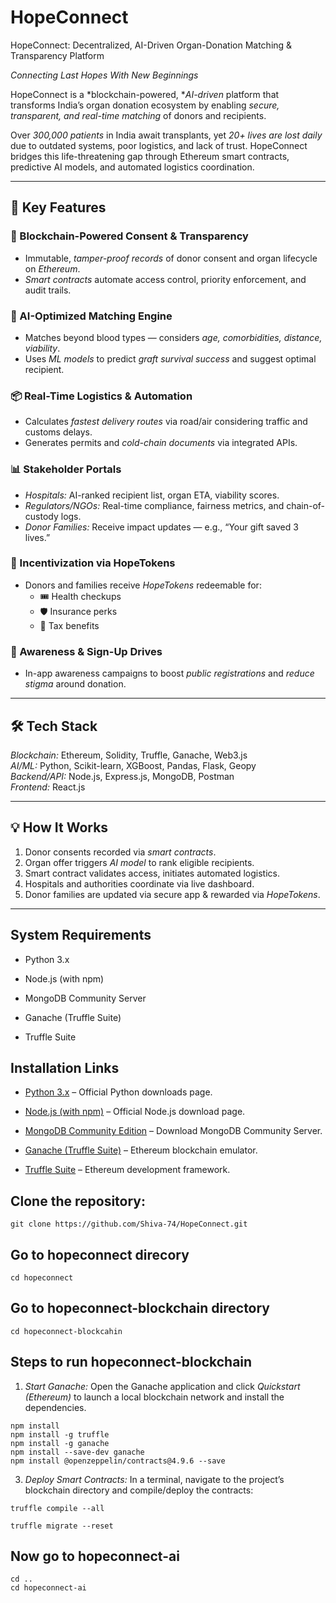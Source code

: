 # HopeConnect
HopeConnect: Decentralized, AI-Driven Organ-Donation Matching & Transparency Platform  

*Connecting Last Hopes With New Beginnings*

HopeConnect is a *blockchain-powered, **AI-driven* platform that transforms India’s organ donation ecosystem by enabling *secure, transparent, and real-time matching* of donors and recipients.

Over *300,000 patients* in India await transplants, yet *20+ lives are lost daily* due to outdated systems, poor logistics, and lack of trust. HopeConnect bridges this life-threatening gap through Ethereum smart contracts, predictive AI models, and automated logistics coordination.

---

## 🚀 Key Features

### 🔗 Blockchain-Powered Consent & Transparency
- Immutable, *tamper-proof records* of donor consent and organ lifecycle on *Ethereum*.
- *Smart contracts* automate access control, priority enforcement, and audit trails.
  
### 🧠 AI-Optimized Matching Engine
- Matches beyond blood types — considers *age, comorbidities, distance, viability*.
- Uses *ML models* to predict *graft survival success* and suggest optimal recipient.

### 📦 Real-Time Logistics & Automation
- Calculates *fastest delivery routes* via road/air considering traffic and customs delays.
- Generates permits and *cold-chain documents* via integrated APIs.

### 📊 Stakeholder Portals
- *Hospitals:* AI-ranked recipient list, organ ETA, viability scores.
- *Regulators/NGOs:* Real-time compliance, fairness metrics, and chain-of-custody logs.
- *Donor Families:* Receive impact updates — e.g., “Your gift saved 3 lives.”

### 🎁 Incentivization via HopeTokens
- Donors and families receive *HopeTokens* redeemable for:
  - 🎟 Health checkups  
  - 🛡 Insurance perks  
  - 💸 Tax benefits

### 📢 Awareness & Sign-Up Drives
- In-app awareness campaigns to boost *public registrations* and *reduce stigma* around donation.

---

## 🛠 Tech Stack

*Blockchain:* Ethereum, Solidity, Truffle, Ganache, Web3.js  
*AI/ML:* Python, Scikit-learn, XGBoost, Pandas, Flask, Geopy  
*Backend/API:* Node.js, Express.js, MongoDB, Postman  
*Frontend:* React.js

---

## 💡 How It Works

1. Donor consents recorded via *smart contracts*.
2. Organ offer triggers *AI model* to rank eligible recipients.
3. Smart contract validates access, initiates automated logistics.
4. Hospitals and authorities coordinate via live dashboard.
5. Donor families are updated via secure app & rewarded via *HopeTokens*.

---

## System Requirements

- Python 3.x  

- Node.js (with npm)  

- MongoDB Community Server  

- Ganache (Truffle Suite)  

- Truffle Suite  

## Installation Links

- [Python 3.x](https://www.python.org/downloads/) – Official Python downloads page.  

- [Node.js (with npm)](https://nodejs.org/en/download/) – Official Node.js download page.  

- [MongoDB Community Edition](https://www.mongodb.com/try/download/community) – Download MongoDB Community Server.  

- [Ganache (Truffle Suite)](https://www.trufflesuite.com/ganache) – Ethereum blockchain emulator.  

- [Truffle Suite](https://www.trufflesuite.com/truffle) – Ethereum development framework.  


## Clone the repository:  
```
git clone https://github.com/Shiva-74/HopeConnect.git
```  
## Go to hopeconnect direcory  
```
cd hopeconnect
```  
## Go to hopeconnect-blockchain directory  
```
cd hopeconnect-blockcahin
```


## Steps to run hopeconnect-blockchain 

1. *Start Ganache:* Open the Ganache application and click *Quickstart (Ethereum)* to launch a local blockchain network and install the dependencies.
  ```
npm install
npm install -g truffle
npm install -g ganache
npm install --save-dev ganache
npm install @openzeppelin/contracts@4.9.6 --save
```

3. *Deploy Smart Contracts:* In a terminal, navigate to the project’s blockchain directory and compile/deploy the contracts:  

```
truffle compile --all
```
```
truffle migrate --reset
```

## Now go to hopeconnect-ai  
```
cd ..
cd hopeconnect-ai
```



